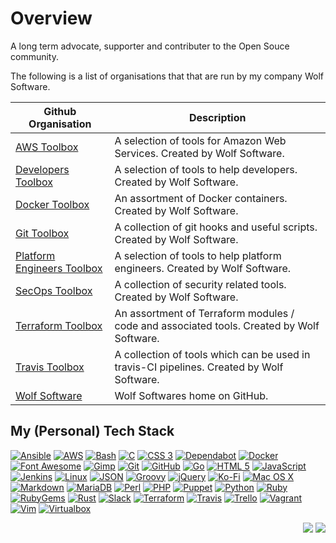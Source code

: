 # Overview

A long term advocate, supporter and contributer to the Open Souce community.

The following is a list of organisations that that are run by my company Wolf Software.

| Github Organisation | Description |
| ------------------- | ----------- |
| [AWS Toolbox](https://github.com/AWSToolbox) | A selection of tools for Amazon Web Services. Created by Wolf Software. |
| [Developers Toolbox](https://github.com/DevelopersToolbox) | A selection of tools to help developers. Created by Wolf Software. |
| [Docker Toolbox](https://github.com/DockerToolbox) | An assortment of Docker containers. Created by Wolf Software. |
| [Git Toolbox](https://github.com/GitToolbox) | A collection of git hooks and useful scripts. Created by Wolf Software. |
| [Platform Engineers Toolbox](https://github.com/PlatformEngineersToolbox) | A selection of tools to help platform engineers. Created by Wolf Software. |
| [SecOps Toolbox](https://github.com/SecOpsToolbox) | A collection of security related tools. Created by Wolf Software. |
| [Terraform Toolbox](https://github.com/TerraformToolbox) | An assortment of Terraform modules / code and associated tools. Created by Wolf Software. |
| [Travis Toolbox](https://github.com/TravisToolbox) | A collection of tools which can be used in travis-CI pipelines. Created by Wolf Software. |
| [Wolf Software](https://github.com/WolfSoftware) | Wolf Softwares home on GitHub. |

## My (Personal) Tech Stack

[![Ansible](https://img.shields.io/badge/ansible-black?logo=ansible&logoColor=white&style=for-the-badge)](https://www.ansible.com/)
[![AWS](https://img.shields.io/badge/aws-black?style=for-the-badge&logo=amazon-aws&logoColor=white)](https://aws.amazon.com/)
[![Bash](https://img.shields.io/badge/bash-black?logo=gnu-bash&logoColor=white&style=for-the-badge)](https://www.gnu.org/software/bash/)
[![C](https://img.shields.io/badge/c-black?logo=c&logoColor=white&style=for-the-badge)](https://en.wikipedia.org/wiki/The_C_Programming_Language)
[![CSS 3](https://img.shields.io/badge/css3-black?logo=css3&logoColor=white&style=for-the-badge)](https://en.wikipedia.org/wiki/CSS)
[![Dependabot](https://img.shields.io/badge/dependabot-black?logo=dependabot&logoColor=white&style=for-the-badge)](https://dependabot.com/)
[![Docker](https://img.shields.io/badge/docker-black?logo=docker&logoColor=white&style=for-the-badge)](https://www.docker.com/)
[![Font Awesome](https://img.shields.io/badge/font%20awesome-black?logo=font-awesome&logoColor=white&style=for-the-badge)](https://fontawesome.com/)
[![Gimp](https://img.shields.io/badge/gimp-black?style=for-the-badge&logo=gimp)](https://www.gimp.org/)
[![Git](https://img.shields.io/badge/git-black?style=for-the-badge&logo=git&logoColor=white)](https://git-scm.com/)
[![GitHub](https://img.shields.io/badge/github-black?style=for-the-badge&logo=github)](https://github.com/)
[![Go](https://img.shields.io/badge/go-black?logo=go&logoColor=white&style=for-the-badge)](https://golang.org/)
[![HTML 5](https://img.shields.io/badge/html5-black?logo=html5&logoColor=white&style=for-the-badge)](https://en.wikipedia.org/wiki/HTML5)
[![JavaScript](https://img.shields.io/badge/javascript-black?logo=javascript&logoColor=white&style=for-the-badge)](https://en.wikipedia.org/wiki/HTML5)
[![Jenkins](https://img.shields.io/badge/jenkins-black?style=for-the-badge&logo=jenkins&logoColor=white)](https://www.jenkins.io/)
[![Linux](https://img.shields.io/badge/linux-black?logo=linux&logoColor=white&style=for-the-badge)](https://linux.org/)
[![JSON](https://img.shields.io/badge/json-black?style=for-the-badge&logo=json)](https://www.json.org/)
[![Groovy](https://img.shields.io/badge/groovy-black?style=for-the-badge&logo=apache-groovy&logoColor=white)](http://groovy-lang.org/)
[![jQuery](https://img.shields.io/badge/jquery-black?logo=jquery&logoColor=white&style=for-the-badge)](https://jquery.com/)
[![Ko-Fi](https://img.shields.io/badge/Ko%20Fi-black?style=for-the-badge&logo=ko-fi&logoColor=white)](https://www.ko-fi.com/)
[![Mac OS X](https://img.shields.io/badge/mac%20os%20x-black?logo=apple&logoColor=white&style=for-the-badge)](https://en.wikipedia.org/wiki/MacOS)
[![Markdown](https://img.shields.io/badge/markdown-black?logo=markdown&logoColor=white&style=for-the-badge)](https://www.markdownguide.org/)
[![MariaDB](https://img.shields.io/badge/mariadb-black?logo=mariadb&logoColor=white&style=for-the-badge)](https://mariadb.org/)
[![Perl](https://img.shields.io/badge/perl-black?logo=perl&logoColor=white&style=for-the-badge)](https://www.perl.org/)
[![PHP](https://img.shields.io/badge/php-black?logo=php&logoColor=white&style=for-the-badge)](https://www.php.net/)
[![Puppet](https://img.shields.io/badge/puppet-black?logo=puppet&logoColor=white&style=for-the-badge)](https://puppet.com/)
[![Python](https://img.shields.io/badge/python-black?logo=python&logoColor=white&style=for-the-badge)](https://www.python.org/)
[![Ruby](https://img.shields.io/badge/ruby-black?logo=ruby&logoColor=white&style=for-the-badge)](https://www.ruby-lang.org/en/)
[![RubyGems](https://img.shields.io/badge/rubygems-black?logo=rubygems&logoColor=white&style=for-the-badge)](https://rubygems.org/)
[![Rust](https://img.shields.io/badge/rust-black?logo=rust&logoColor=white&style=for-the-badge)](https://www.rust-lang.org/)
[![Slack](https://img.shields.io/badge/slack-black?logo=slack&logoColor=white&style=for-the-badge)](https://slack.com/)
[![Terraform](https://img.shields.io/badge/terraform-black?logo=terraform&logoColor=white&style=for-the-badge)](https://www.terraform.io/)
[![Travis](https://img.shields.io/badge/travis-black?logo=travis&logoColor=white&style=for-the-badge)](https://travis-ci.com/)
[![Trello](https://img.shields.io/badge/trello-black?logo=trello&logoColor=white&style=for-the-badge)](https://trello.com/)
[![Vagrant](https://img.shields.io/badge/vagrant-black?logo=vagrant&logoColor=white&style=for-the-badge)](https://www.vagrantup.com/)
[![Vim](https://img.shields.io/badge/vim-black?style=for-the-badge&logo=vim)](https://www.vim.org/)
[![Virtualbox](https://img.shields.io/badge/virtualbox-black?logo=virtualbox&logoColor=white&style=for-the-badge)](https://www.virtualbox.org/)

<p align="right">
	<img src="https://img.shields.io/badge/Created%20By-Wolf-black?style=for-the-badge" />
	<a href="https://ko-fi.com/wolfsoftware">
		<img src="https://img.shields.io/badge/Ko%20Fi-black?style=for-the-badge&logo=ko-fi&logoColor=white" />
	</a>
</p>
